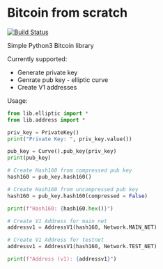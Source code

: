 # Bitcoin from scratch 

[![Build Status](https://travis-ci.org/gustavonalle/bfs.svg?branch=master)](https://travis-ci.org/gustavonalle/bfs/)

Simple Python3 Bitcoin library

Currently supported:

* Generate private key
* Genrate pub key - elliptic curve
* Create V1 addresses

Usage:

```python
from lib.elliptic import *
from lib.address import *

priv_key = PrivateKey()
print("Private Key: ", priv_key.value())

pub_key = Curve().pub_key(priv_key)
print(pub_key)

# Create Hash160 from compressed pub key
hash160 = pub_key.hash160()

# Create Hash160 from uncompressed pub key
hash160 = pub_key.hash160(compressed = False)

print(f"Hash160: {hash160.hex()}")

# Create V1 Address for main net
addressv1 = AddressV1(hash160, Network.MAIN_NET)

# Create V1 Address for testnet
addressv1 = AddressV1(hash160, Network.TEST_NET)

print(f"Address (v1): {addressv1}")

```
